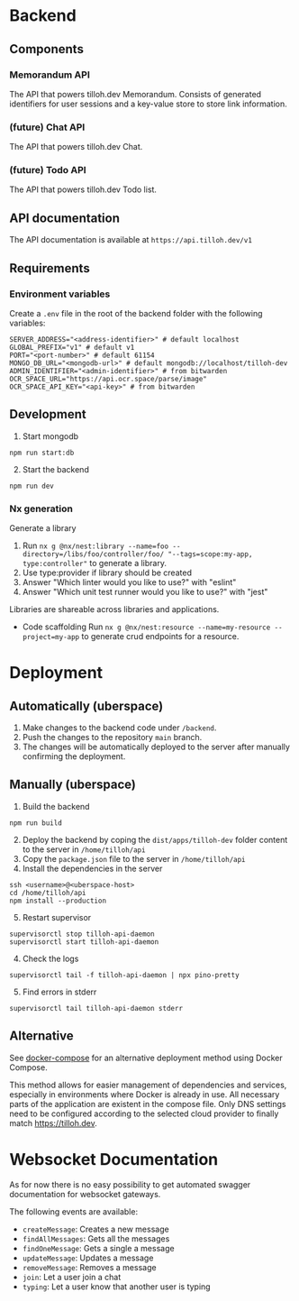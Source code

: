 # Backend

## Components

### Memorandum API

The API that powers tilloh.dev Memorandum. Consists of generated identifiers for user sessions and a key-value store to store link information.

### (future) Chat API

The API that powers tilloh.dev Chat.

### (future) Todo API

The API that powers tilloh.dev Todo list.

## API documentation

The API documentation is available at `https://api.tilloh.dev/v1`

## Requirements

### Environment variables

Create a `.env` file in the root of the backend folder with the following variables:

```env
SERVER_ADDRESS="<address-identifier>" # default localhost
GLOBAL_PREFIX="v1" # default v1
PORT="<port-number>" # default 61154
MONGO_DB_URL="<mongodb-url>" # default mongodb://localhost/tilloh-dev
ADMIN_IDENTIFIER="<admin-identifier>" # from bitwarden
OCR_SPACE_URL="https://api.ocr.space/parse/image"
OCR_SPACE_API_KEY="<api-key>" # from bitwarden
```

## Development

1. Start mongodb

```
npm run start:db
```

2. Start the backend

```
npm run dev
```

### Nx generation

Generate a library

1. Run `nx g @nx/nest:library --name=foo --directory=/libs/foo/controller/foo/ "--tags=scope:my-app, type:controller"` to generate a library.
2. Use type:provider if library should be created
3. Answer "Which linter would you like to use?" with "eslint"
4. Answer "Which unit test runner would you like to use?" with "jest"

Libraries are shareable across libraries and applications.

- Code scaffolding
  Run `nx g @nx/nest:resource --name=my-resource --project=my-app` to generate crud endpoints for a resource.

# Deployment

## Automatically (uberspace)

1. Make changes to the backend code under `/backend`.
2. Push the changes to the repository `main` branch.
3. The changes will be automatically deployed to the server after manually confirming the deployment.

## Manually (uberspace)

1. Build the backend

```
npm run build
```

2. Deploy the backend by coping the `dist/apps/tilloh-dev` folder content to the server in `/home/tilloh/api`
3. Copy the `package.json` file to the server in `/home/tilloh/api`
4. Install the dependencies in the server

```
ssh <username>@<uberspace-host>
cd /home/tilloh/api
npm install --production
```

5. Restart supervisor

```
supervisorctl stop tilloh-api-daemon
supervisorctl start tilloh-api-daemon
```

4. Check the logs

```
supervisorctl tail -f tilloh-api-daemon | npx pino-pretty
```

5. Find errors in stderr

```
supervisorctl tail tilloh-api-daemon stderr
```

## Alternative

See [docker-compose](../README.md#start-all-together) for an alternative deployment method using Docker Compose.

This method allows for easier management of dependencies and services, especially in environments where Docker is already in use. All necessary parts of the application are existent in the compose file. Only DNS settings need to be configured according to the selected cloud provider to finally match https://tilloh.dev.

# Websocket Documentation

As for now there is no easy possibility to get automated swagger documentation for websocket gateways.

The following events are available:

- `createMessage`: Creates a new message
- `findAllMessages`: Gets all the messages
- `findOneMessage`: Gets a single a message
- `updateMessage`: Updates a message
- `removeMessage`: Removes a message
- `join`: Let a user join a chat
- `typing`: Let a user know that another user is typing
